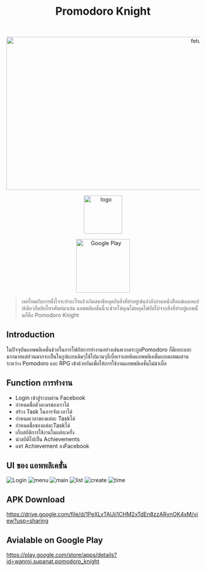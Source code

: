 <h1 align="center"> Promodoro Knight </h1> <br>
<p align="center">
    <a href="https://play.google.com/store/apps/details?id=wanroj.supanat.pomodoro_knight">
    <img src="https://github.com/mildminihi/final_project_android/blob/master/art/featuregp.png" alt="feturephoto" height="400" width="1024">
    </a>
</p>

<p align="center">
    <img alt="logo" title="Google Play" src="https://github.com/mildminihi/final_project_android/blob/master/art/logo_final.png" height="100" width="100">
</p>
<p align="center">
  <a href="https://play.google.com/store/apps/details?id=wanroj.supanat.pomodoro_knight">
    <img alt="Google Play" title="Google Play" src="http://i.imgur.com/mtGRPuM.png" width="140">
  </a>
</p>

> เคยไหมกับการตั้งใจจะทำอะไรแล้วเกิดสมาธิหลุดกับสิ่งที่ทำอยู่เช่นกำลังอ่านหนังสือแต่เผลอแปปเดียวก็หยิบโทรศัพท์มาเล่น
> แอพพลิเคชั่นนี้จะช่วยให้คุณไม่หลุดโฟกัสไปจากสิ่งที่ทำอยู่แอพนั้นก็คือ Pomodoro Knight

## Introduction
   ในปัจจุบันแอพพลิเคชั่นช่วยในการโฟกัสการทำงานอย่างเช่นพวกตระกูลPomodoro ก็มีเยอะแยะมากมายแต่ส่วนมากจะเป็นในรูปแบบเดิมๆใช้ไปนานๆก็เบื่อเราเลยคิดแอพพลิเคชั่นแบบผสมผสานระหว่าง Pomodoro และ RPG เข้าด้วยกันเพื่อให้การใช้งานแอพพลิเคชั่นไม่น่าเบื่อ

## Function การทำงาน
* Login เข้าสู่ระบบผ่าน Facebook
* กำหนดชื่อตัวละครของเราได้
* สร้าง Task ในการจับเวลาได้
* กำหนดเวลาของแต่ละ Taskได้
* กำหนดชื่อของแต่ละTaskได้
* เก็บสถิติการใช้งานในแต่ละครั้ง
* นำสถิติไปเป็น Achievements
* แชร์ Achievement ลงFacebook

## UI ของ แอพพลิเคชั่่น
![Login](https://github.com/mildminihi/final_project_android/blob/master/art/login.PNG)
![menu](https://github.com/mildminihi/final_project_android/blob/master/art/menu.PNG)
![main](https://github.com/mildminihi/final_project_android/blob/master/art/main.PNG)
![list](https://github.com/mildminihi/final_project_android/blob/master/art/listfirst.PNG)
![create](https://github.com/mildminihi/final_project_android/blob/master/art/create.PNG)
![time](https://github.com/mildminihi/final_project_android/blob/master/art/timerhave.PNG)

## APK Download
https://drive.google.com/file/d/1PeXLvTAUii1CHM2xTdEn8zzARvnOK4xM/view?usp=sharing

## Avialable on Google Play
https://play.google.com/store/apps/details?id=wanroj.supanat.pomodoro_knight
